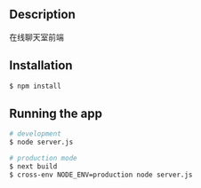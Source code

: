 ## Description

在线聊天室前端

## Installation

```bash
$ npm install
```

## Running the app

```bash
# development
$ node server.js

# production mode
$ next build
$ cross-env NODE_ENV=production node server.js
```